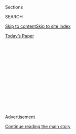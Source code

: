 <div id="app">

<div>

<div>

<div>

<div class="NYTAppHideMasthead css-1q2w90k e1suatyy0">

<div class="section css-ui9rw0 e1suatyy2">

<div class="css-eph4ug er09x8g0">

<div class="css-6n7j50">

</div>

<span class="css-1dv1kvn">Sections</span>

<div class="css-10488qs">

<span class="css-1dv1kvn">SEARCH</span>

</div>

[Skip to content](#site-content)[Skip to site
index](#site-index)

</div>

<div class="css-10698na e1huz5gh0">

</div>

</div>

<div id="masthead-bar-one" class="section hasLinks css-15hmgas e1csuq9d3">

<div class="css-uqyvli e1csuq9d0">

</div>

<div class="css-1uqjmks e1csuq9d1">

</div>

<div class="css-9e9ivx">

[](https://myaccount.nytimes3xbfgragh.onion/auth/login?response_type=cookie&client_id=vi)

</div>

<div class="css-1bvtpon e1csuq9d2">

[Today’s
Paper](https://www.nytimes3xbfgragh.onion/section/todayspaper)

</div>

</div>

</div>

</div>

<div data-aria-hidden="false">

<div id="site-content" data-role="main">

<div>

<div class="css-1aor85t" style="opacity:0.000000001;z-index:-1;visibility:hidden">

<div class="css-1hqnpie">

<div class="css-epjblv">

<span class="css-z6pdnw">I Ate Mall Pizza and Fell in Love With
America</span>

</div>

<div class="css-k008qs">

<div class="css-1iwv8en">

<span class="css-18z7m18"></span>

<div>

<div>

</div>

</div>

</div>

<span class="css-1n6z4y">https://nyti.ms/2GSIZGC</span>

<div class="css-1705lsu">

<div class="css-4xjgmj">

<div class="css-4skfbu" data-role="toolbar" data-aria-label="Social Media Share buttons, Save button, and Comments Panel with current comment count" data-testid="share-tools">

  - 
  - 
  - 
  - 
    
    <div class="css-6n7j50">
    
    </div>

  - 

</div>

</div>

</div>

</div>

</div>

</div>

<div class="css-13pd83m">

</div>

<div id="top-wrapper" class="css-1sy8kpn">

<div id="top-slug" class="css-l9onyx">

Advertisement

</div>

[Continue reading the main
story](#after-top)

<div class="ad top-wrapper" style="text-align:center;height:100%;display:block;min-height:250px">

<div id="top" class="place-ad" data-position="top" data-size-key="top">

</div>

</div>

<div id="after-top">

</div>

</div>

<div id="sponsor-wrapper" class="css-1hyfx7x">

<div id="sponsor-slug" class="css-19vbshk">

Supported by

</div>

[Continue reading the main
story](#after-sponsor)

<div id="sponsor" class="ad sponsor-wrapper" style="text-align:center;height:100%;display:block">

</div>

<div id="after-sponsor">

</div>

</div>

[Eat](/column/magazine-eat "Eat")

<div class="css-1vkm6nb ehdk2mb0">

# I Ate Mall Pizza and Fell in Love With America

</div>

<div class="css-79elbk" data-testid="photoviewer-wrapper">

<div class="css-z3e15g" data-testid="photoviewer-wrapper-hidden">

</div>

<div class="css-1a48zt4 ehw59r15" data-testid="photoviewer-children">

![<span class="css-i48y28 e13ogyst0" data-aria-hidden="true">Barbecue
chicken
pizza.</span><span class="css-ach9cc e1z0qqy90" itemprop="copyrightHolder"><span class="css-1ly73wi e1tej78p0">Credit...</span><span><span>Paola
& Murray for The New York Times. Food stylist: Maggie Ruggiero. Prop
stylist: Rebecca
Bartoshesky.</span></span></span>](https://static01.graylady3jvrrxbe.onion/images/2019/01/06/magazine/06mag-eat-image1/06mag-eat-image1-articleLarge.jpg?quality=75&auto=webp&disable=upscale)

</div>

</div>

<div class="css-xt80pu e12qa4dv0">

<div class="css-18e8msd">

<div class="css-vp77d3 epjyd6m0">

<div class="css-1baulvz">

By [<span class="css-1baulvz last-byline" itemprop="name">Tejal
Rao</span>](https://www.nytimes3xbfgragh.onion/by/tejal-rao)

</div>

</div>

  - Jan. 3,
    2019

  - 
    
    <div class="css-4xjgmj">
    
    <div class="css-d8bdto" data-role="toolbar" data-aria-label="Social Media Share buttons, Save button, and Comments Panel with current comment count" data-testid="share-tools">
    
      - 
      - 
      - 
      - 
        
        <div class="css-6n7j50">
        
        </div>
    
      - 
    
    </div>
    
    </div>

</div>

</div>

<div class="section meteredContent css-1r7ky0e" name="articleBody" itemprop="articleBody">

<div class="css-1fanzo5 StoryBodyCompanionColumn">

<div class="css-53u6y8">

The room my brother and I shared when we first moved to the United
States was small and dark, with an off-putting smell that emanated from
a noisy air-conditioner. It wasn’t ideal, but we’d lived in small spaces
before. Atlanta was something else — hot and humid, coursing with wide
highways that neither one of us was old enough to drive along. That
summer, bored and unsupervised, we’d sit on the curb in the parking lot
for as long as we could take the heat, wanting school to start, and
dreading it. Making fun of the whingy American accents, and wanting our
own.

My parents were busy. Outings were luxuries. One Saturday, while my
mother browsed the sales racks at the mall, my brother and I stared at
sneakers we couldn’t buy and listened to snippets of new albums we
couldn’t buy and rode the escalator up, following the scent of sugar and
yeast. I’d never been to a mall food court — a wonderland where free
slivers of chicken on toothpicks were held out to us like offerings,
each bite seasoned to its outermost limit, fried and tender and salty
and glistening with sweet, cornstarch-bound sauces. I saw cookies — the
biggest cookies I’d ever seen in my life — cookies the size of pizzas.
Pizzas the size of tables. Tables the size of cars, all of them full of
people with sweaty paper cups the size of planters.

I was already drunk on a sense of abundance by the time we sat down for
lunch with my mother at the California Pizza Kitchen, choosing it
because it seemed fancy and my father was leaving work in the middle of
the day to meet us. We studied the menu giddily, and when we were
encouraged to each order our own pizza, we all had our own reasons to go
for it. That’s when I felt the first pull of something like love for
America, not the one I’d seen on TV, not the one I’d come to expect from
the dubbed episodes of “Fresh Prince” and “90210” that we watched in
rural France, but the one that stretched out before me now, greasy and
messy and garnished with fresh cilantro.

</div>

</div>

<div class="css-79elbk" data-testid="photoviewer-wrapper">

<div class="css-z3e15g" data-testid="photoviewer-wrapper-hidden">

</div>

<div class="css-1a48zt4 ehw59r15" data-testid="photoviewer-children">

![<span class="css-i48y28 e13ogyst0" data-aria-hidden="true">Barbecue
Chicken
Pizza</span><span class="css-ach9cc e1z0qqy90" itemprop="copyrightHolder"><span class="css-1ly73wi e1tej78p0">Credit...</span><span>Paola
& Murray for The New York Times. Food stylist: Maggie Ruggiero. Prop
stylist: Rebecca
Bartoshesky.</span></span>](https://static01.graylady3jvrrxbe.onion/images/2019/01/06/magazine/06mag-eat-image2/06mag-eat-image2-articleLarge.jpg?quality=75&auto=webp&disable=upscale)

</div>

</div>

<div class="css-1fanzo5 StoryBodyCompanionColumn">

<div class="css-53u6y8">

The barbecue chicken pizza seemed as if it were built in a lab to suit
my simple, sweet-leaning preteen tastes. In a way, it was. Two former
federal prosecutors opened the first location of California Pizza
Kitchen in Beverly Hills in 1985 and hired a chef to consult on their
opening menu — and not just any chef\! They hired Ed LaDou, unsung
American pizza hero. LaDou already had a reputation as a kind of genius
when it came to toppings, a rule bender. He was the brains behind
Wolfgang Puck’s famous smoked-salmon pizza, the one you can still order
at Spago, in Los Angeles, topped with crème fraîche and chives and tiny
dollops of caviar.

</div>

</div>

<div class="css-1fanzo5 StoryBodyCompanionColumn">

<div class="css-53u6y8">

For California Pizza Kitchen, LaDou dutifully designed another hit: a
tangy, thin-crusted beauty of a pie smeared with barbecue sauce and
dotted with small pieces of chicken breast, thinly sliced red onion,
mozzarella and smoked Gouda. When it came out of the oven, there was a
flutter of cilantro. It was too easy for purists to make fun of it —
*you call this pizza?* — but it was also immediately and immensely
popular. “LaDou was an instrumental figure in a distinctly Californian
phenomenon,” [wrote Jocelyn Y. Stewart in LaDou’s Los Angeles Times
obituary.](http://articles.latimes.com/2008/jan/04/local/me-ladou4) His
pizzas would be his legacy.

Later, my brother and I would learn that we weren’t supposed to like
mall food. Certainly not mall pizza. But when we still had
identification cards with the word “alien” on them, we found that mall
pizza helped us feel at home, assured us there was space for us here. We
ate them all summer, and I still make an ode to them now and then. A
dough from scratch and a not-too-sweet barbecue sauce, which comes
together in a few minutes on the stovetop, don’t just recreate the
flavors of the chain’s pizza; with respect to LaDou, they greatly
improve on them. Ketchup, vinegar and sugar are all you really need for
barbecue sauce, but I’d like to think that LaDou, who was prone to
tinkering, who so intuitively mashed together what worked, would approve
of my own addition: a scant quarter teaspoon of my grandmother’s garam
masala.

**Recipe:** [Barbecue Chicken
Pizza](https://cooking.nytimes3xbfgragh.onion/recipes/1019887-barbecue-chicken-pizza)

</div>

</div>

</div>

<div>

</div>

<div>

</div>

<div>

</div>

<div>

<div id="bottom-wrapper" class="css-1ede5it">

<div id="bottom-slug" class="css-l9onyx">

Advertisement

</div>

[Continue reading the main
story](#after-bottom)

<div id="bottom" class="ad bottom-wrapper" style="text-align:center;height:100%;display:block;min-height:90px">

</div>

<div id="after-bottom">

</div>

</div>

</div>

</div>

</div>

## Site Index

<div>

</div>

## Site Information Navigation

  - [© <span>2020</span> <span>The New York Times
    Company</span>](https://help.nytimes3xbfgragh.onion/hc/en-us/articles/115014792127-Copyright-notice)

<!-- end list -->

  - [NYTCo](https://www.nytco.com/)
  - [Contact
    Us](https://help.nytimes3xbfgragh.onion/hc/en-us/articles/115015385887-Contact-Us)
  - [Work with us](https://www.nytco.com/careers/)
  - [Advertise](https://nytmediakit.com/)
  - [T Brand Studio](http://www.tbrandstudio.com/)
  - [Your Ad
    Choices](https://www.nytimes3xbfgragh.onion/privacy/cookie-policy#how-do-i-manage-trackers)
  - [Privacy](https://www.nytimes3xbfgragh.onion/privacy)
  - [Terms of
    Service](https://help.nytimes3xbfgragh.onion/hc/en-us/articles/115014893428-Terms-of-service)
  - [Terms of
    Sale](https://help.nytimes3xbfgragh.onion/hc/en-us/articles/115014893968-Terms-of-sale)
  - [Site
    Map](https://spiderbites.nytimes3xbfgragh.onion)
  - [Help](https://help.nytimes3xbfgragh.onion/hc/en-us)
  - [Subscriptions](https://www.nytimes3xbfgragh.onion/subscription?campaignId=37WXW)

</div>

</div>

</div>

</div>
